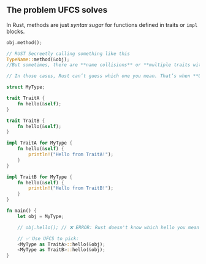 ## **The problem UFCS solves**

In Rust, methods are just _syntax sugar_ for functions defined in traits or `impl` blocks.

```rust
obj.method();

// RUST Secreetly calling something like this 
TypeName::method(&obj);
//But sometimes, there are **name collisions** or **multiple traits with the same method name.  

// In those cases, Rust can’t guess which one you mean. That’s when **UFCS** comes in.
```


```rust
struct MyType;

trait TraitA {
    fn hello(&self);
}

trait TraitB {
    fn hello(&self);
}

impl TraitA for MyType {
    fn hello(&self) {
        println!("Hello from TraitA!");
    }
}

impl TraitB for MyType {
    fn hello(&self) {
        println!("Hello from TraitB!");
    }
}

fn main() {
    let obj = MyType;

    // obj.hello(); // ❌ ERROR: Rust doesn't know which hello you mean.

    // ✅ Use UFCS to pick:
    <MyType as TraitA>::hello(&obj);
    <MyType as TraitB>::hello(&obj);
}


```